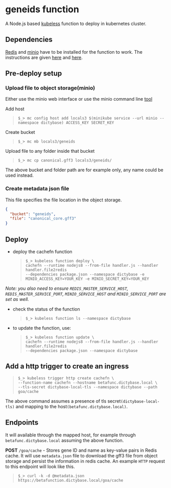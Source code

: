 # geneids function

A Node.js based [kubeless](https://kubeless.io) function to deploy in kubernetes cluster.

## Dependencies

[Redis](https://redis.io) and [minio](https://minio.io) have to be installed
for the function to work. The instructions are given
[here](https://github.com/dictyBase/Migration/blob/master/deploy.md#redis) and
[here](https://github.com/dictyBase/Migration/blob/master/deploy.md#object-storages3-compatible).

## Pre-deploy setup

### Upload file to object storage(minio)

Either use the minio web interface or use the minio command line
[tool](https://docs.minio.io/docs/minio-client-quickstart-guide.html)

Add host

> `$_> mc config host add locals3 $(minikube service --url minio --namespace dictybase) ACCESS_KEY SECRET_KEY`

Create bucket

> `$_> mc mb locals3/geneids`

Upload file to any folder inside that bucket

> `$_> mc cp canonical.gff3 locals3/geneids/`

The above bucket and folder path are for example only, any name could be used instead.

### Create metadata json file

This file specifies the file location in the object storage.

```json
{
  "bucket": "geneids",
  "file": "canonical_core.gff3"
}
```

## Deploy

- deploy the cachefn function

  > `$_> kubeless function deploy \`  
  > `cachefn --runtime nodejs8 --from-file handler.js --handler handler.file2redis`  
  > `--dependencies package.json --namespace dictybase -e MINIO_ACCESS_KEY=YOUR_KEY -e MINIO_SECRET_KEY=YOUR_KEY`

<em>Note: you also need to ensure `REDIS_MASTER_SERVICE_HOST`, `REDIS_MASTER_SERVICE_PORT`, `MINIO_SERVICE_HOST` and `MINIO_SERVICE_PORT` are set as well.</em>

- check the status of the function

  > `$_> kubeless function ls --namespace dictybase`

- to update the function, use:
  > `$_> kubeless function update \`  
  > `cachefn --runtime nodejs8 --from-file handler.js --handler handler.file2redis`  
  > `--dependencies package.json --namespace dictybase`

## Add a http trigger to create an ingress

> `$_> kubeless trigger http create cachefn \`  
> `--function-name cachefn --hostname betafunc.dictybase.local \`  
> `--tls-secret dictybase-local-tls --namespace dictybase --path goa/cache`

The above command assumes a presence of tls secret`(dictybase-local-tls)` and mapping
to the host`(betafunc.dictybase.local)`.

## Endpoints

It will available through the mapped host, for example through
`betafunc.dictybase.local` assuming the above function.

**POST** `/goa/cache` - Stores gene ID and name as key-value pairs in Redis cache.
It will use `metadata.json` file to download the gff3 file from object storage and
persist the information in redis cache. An example `HTTP` request to this endpoint
will look like this.

> `$_> curl -k -d @metadata.json https://betafunction.dictybase.local/goa/cache`

